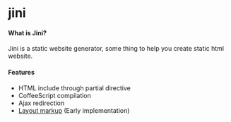 # jini

#### What is Jini?

Jini is a static website generator, some thing to help you create static html website.

#### Features

* HTML include through partial directive 
* CoffeeScript compilation
* Ajax redirection
* [Layout markup](https://github.com/nitizkumar/jini/blob/master/layout.md)  (Early implementation) 




